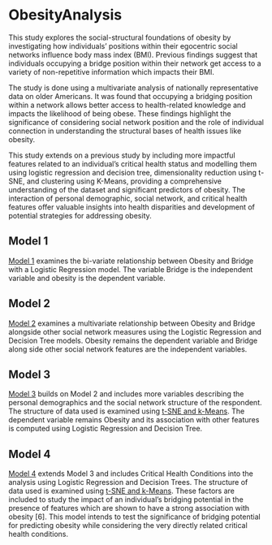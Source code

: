 # ObesityAnalysis

This study explores the social-structural foundations of obesity by investigating how individuals’ positions within their egocentric social networks influence body mass index (BMI). Previous findings suggest that individuals occupying a bridge position within their network get access to a variety of non-repetitive information which impacts their BMI.

The study is done using a multivariate analysis of nationally representative data on older Americans. It was found that occupying a bridging position within a network allows better access to health-related knowledge and impacts the likelihood of being obese. These findings highlight the significance of considering social network position and the role of individual connection in understanding the structural bases of health issues like obesity.

This study extends on a previous study by including more impactful features related to an individual’s critical health status and modelling them using logistic regression and decision tree, dimensionality reduction using t-SNE, and clustering using K-Means, providing a comprehensive understanding of the dataset and significant predictors of obesity. The interaction of personal demographic, social network, and critical health features offer valuable insights into health disparities and development of potential strategies for addressing obesity.

## Model 1
[Model 1](https://github.com/AyushiKashyapp/ObesityAnalysis/blob/main/Model%201/Model-1.pdf) examines the bi-variate relationship between Obesity and Bridge with a Logistic Regression model. The variable Bridge is the independent variable and obesity is the dependent variable. 

## Model 2
[Model 2](https://github.com/AyushiKashyapp/ObesityAnalysis/blob/main/Model%202/Model-2.pdf) examines a multivariate relationship between Obesity and Bridge alongside other social network measures using the Logistic Regression and Decision Tree models. Obesity remains the dependent variable and Bridge along side other social network features are the independent variables.

## Model 3
[Model 3](https://github.com/AyushiKashyapp/ObesityAnalysis/blob/main/Model%203/Model-03.pdf) builds on Model 2 and includes more variables describing the personal demographics and the social network structure of the respondent. The structure of data used is examined using [t-SNE and k-Means](https://github.com/AyushiKashyapp/ObesityAnalysis/blob/main/Model%203/kmeans_tsne.pdf). The dependent variable remains Obesity and its association with other features is computed using Logistic Regression and Decision Tree.

## Model 4
[Model 4](https://github.com/AyushiKashyapp/ObesityAnalysis/blob/main/Model%204/Model-4.pdf) extends Model 3 and includes Critical Health Conditions into the analysis using Logistic Regression and Decision Trees. The structure of data used is examined using [t-SNE and k-Means](https://github.com/AyushiKashyapp/ObesityAnalysis/blob/main/Model%204/kmeans_tsne.pdf). These factors are included to study the impact of an individual’s bridging potential in the presence of features which are shown to have a strong association with obesity [6]. This model intends to test the significance of bridging potential for predicting obesity while considering the very directly related critical health conditions.
